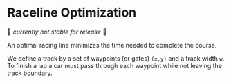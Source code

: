# Raceline Optimization

🚧 _currently not stable for release_ 🚧

An optimal racing line minimizes the time needed to complete the course. 

We define a track by a set of waypoints (or gates) `(x,y)` and a track width `w`. To finish a lap a car must pass through each waypoint while not leaving the track boundary. 
